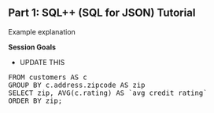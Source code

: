 ## <b>Part 1: SQL++ (SQL for JSON) Tutorial </b>

Example explanation

<b>Session Goals</b>

* UPDATE THIS

<pre id="example">
FROM customers AS c
GROUP BY c.address.zipcode AS zip
SELECT zip, AVG(c.rating) AS `avg credit rating`
ORDER BY zip;
</pre>

